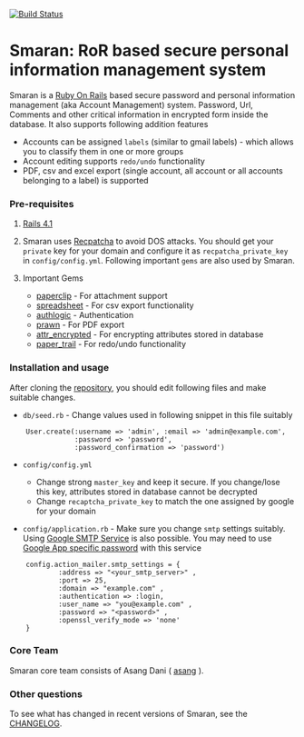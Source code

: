 [![Build Status](https://travis-ci.org/asang/smaran.svg?branch=master)](https://travis-ci.org/asang/smaran) 

# Smaran: RoR based secure personal information management system
Smaran is a [Ruby On Rails](http://rubyonrails.org) based secure password and
personal information management (aka Account Management) system. Password, Url,
Comments and other critical information in encrypted form inside the database.
It also supports following  addition features

* Accounts can be assigned `labels` (similar to gmail labels) - which allows
  you to classify them in one or more groups
* Account editing supports `redo/undo` functionality
* PDF, csv and excel export (single account, all account or all accounts
  belonging to a label) is supported

### Pre-requisites

1. [Rails 4.1](https://github.com/rails/rails/tree/4-1-stable)

1. Smaran uses [Recpatcha](https://www.google.com/recaptcha/admin) to avoid DOS
attacks. You should get your `private` key for your domain and configure it as
`recpatcha_private_key` in `config/config.yml`. Following important `gems` are
also used by Smaran.

1. Important Gems

	* [paperclip](https://github.com/thoughtbot/paperclip) - For attachment support
	* [spreadsheet](https://github.com/zdavatz/spreadsheet) - For csv export functionality
	* [authlogic](https://github.com/binarylogic/authlogic) - Authentication
	* [prawn](https://github.com/prawnpdf/prawn) - For PDF export
	* [attr\_encrypted](https://github.com/attr-encrypted/attr_encrypted) - For encrypting attributes stored in database
	* [paper\_trail](https://github.com/airblade/paper_trail) - For redo/undo functionality

### Installation and usage

After cloning the [repository](https://github.com/asang/smaran), you should edit
following files and make suitable changes.

* `db/seed.rb` - Change values used in following snippet in this file suitably

```
	User.create(:username => 'admin', :email => 'admin@example.com',
				:password => 'password',
				:password_confirmation => 'password')
```

* `config/config.yml`

	* Change strong `master_key` and keep it secure. If you change/lose this key,
	  attributes stored in database cannot be decrypted
	* Change `recaptcha_private_key` to match the one assigned by google for
	  your domain 

* `config/application.rb` - Make sure you change `smtp` settings suitably.
  Using [Google SMTP Service](https://support.google.com/a/answer/176600?hl=en)
  is also possible. You may need to use [Google App specific
  password](https://security.google.com/settings/security/apppasswords) with this service

```
    config.action_mailer.smtp_settings = {
            :address => "<your_smtp_server>" ,
            :port => 25,
            :domain => "example.com" ,
            :authentication => :login,
            :user_name => "you@example.com" ,
            :password => "<password>" ,
            :openssl_verify_mode => 'none'
    }
```

### Core Team

Smaran core team consists of Asang Dani ( [asang](http://github.com/asang) ).

### Other questions

To see what has changed in recent versions of Smaran, see the
[CHANGELOG](https://github.com/asang/smaran/blob/master/CHANGELOG.md).
